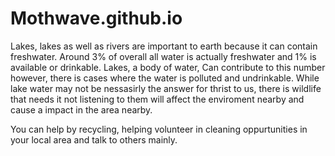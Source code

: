 # Mothwave.github.io

Lakes, lakes as well as rivers are important to earth because it can contain freshwater. Around 3% of overall all water is actually freshwater and 1% is available or drinkable. Lakes, a body of water, Can contribute to this number however, there is cases where the water is polluted and undrinkable. While lake water may not be nessasirly the answer for thrist to us, there is wildlife that needs it not listening to them will affect the enviroment nearby and cause a impact in the area nearby. 

You can help by recycling, helping volunteer in cleaning oppurtunities in your local area and talk to others mainly.

